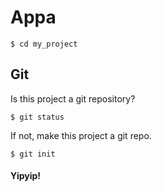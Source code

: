 Appa
====

    $ cd my_project


## Git

Is this project a git repository?

    $ git status

If not, make this project a git repo.

    $ git init


#### Yipyip!
